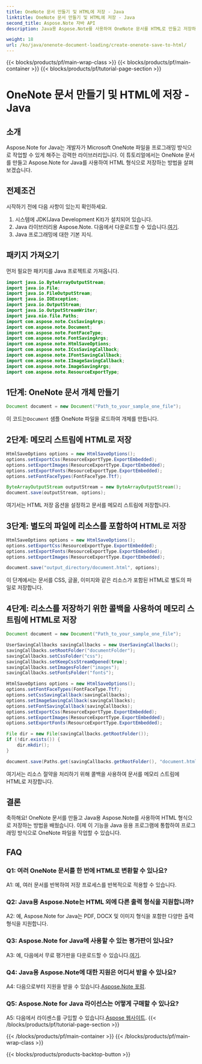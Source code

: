 ```yaml
---
title: OneNote 문서 만들기 및 HTML에 저장 - Java
linktitle: OneNote 문서 만들기 및 HTML에 저장 - Java
second_title: Aspose.Note 자바 API
description: Java용 Aspose.Note를 사용하여 OneNote 문서를 HTML로 만들고 저장하는 방법을 알아보세요. 프로그래밍 방식의 OneNote 파일 처리를 위해 Java 애플리케이션에 통합합니다.

weight: 18
url: /ko/java/onenote-document-loading/create-onenote-save-to-html/
---
```


{{< blocks/products/pf/main-wrap-class >}}
{{< blocks/products/pf/main-container >}}
{{< blocks/products/pf/tutorial-page-section >}}

# OneNote 문서 만들기 및 HTML에 저장 - Java

## 소개

Aspose.Note for Java는 개발자가 Microsoft OneNote 파일을 프로그래밍 방식으로 작업할 수 있게 해주는 강력한 라이브러리입니다. 이 튜토리얼에서는 OneNote 문서를 만들고 Aspose.Note for Java를 사용하여 HTML 형식으로 저장하는 방법을 살펴보겠습니다.

## 전제조건

시작하기 전에 다음 사항이 있는지 확인하세요.

1. 시스템에 JDK(Java Development Kit)가 설치되어 있습니다.
2.  Java 라이브러리용 Aspose.Note. 다음에서 다운로드할 수 있습니다.[여기](https://releases.aspose.com/note/java/).
3. Java 프로그래밍에 대한 기본 지식.

## 패키지 가져오기

먼저 필요한 패키지를 Java 프로젝트로 가져옵니다.

```java
import java.io.ByteArrayOutputStream;
import java.io.File;
import java.io.FileOutputStream;
import java.io.IOException;
import java.io.OutputStream;
import java.io.OutputStreamWriter;
import java.nio.file.Paths;
import com.aspose.note.CssSavingArgs;
import com.aspose.note.Document;
import com.aspose.note.FontFaceType;
import com.aspose.note.FontSavingArgs;
import com.aspose.note.HtmlSaveOptions;
import com.aspose.note.ICssSavingCallback;
import com.aspose.note.IFontSavingCallback;
import com.aspose.note.IImageSavingCallback;
import com.aspose.note.ImageSavingArgs;
import com.aspose.note.ResourceExportType;
```

## 1단계: OneNote 문서 개체 만들기

```java
Document document = new Document("Path_to_your_sample_one_file");
```

 이 코드는`Document` 샘플 OneNote 파일을 로드하여 개체를 만듭니다.

## 2단계: 메모리 스트림에 HTML로 저장

```java
HtmlSaveOptions options = new HtmlSaveOptions();
options.setExportCss(ResourceExportType.ExportEmbedded);
options.setExportImages(ResourceExportType.ExportEmbedded);
options.setExportFonts(ResourceExportType.ExportEmbedded);
options.setFontFaceTypes(FontFaceType.Ttf);

ByteArrayOutputStream outputStream = new ByteArrayOutputStream();
document.save(outputStream, options);
```

여기서는 HTML 저장 옵션을 설정하고 문서를 메모리 스트림에 저장합니다.

## 3단계: 별도의 파일에 리소스를 포함하여 HTML로 저장

```java
HtmlSaveOptions options = new HtmlSaveOptions();
options.setExportCss(ResourceExportType.ExportEmbedded);
options.setExportFonts(ResourceExportType.ExportEmbedded);
options.setExportImages(ResourceExportType.ExportEmbedded);

document.save("output_directory/document.html", options);
```

이 단계에서는 문서를 CSS, 글꼴, 이미지와 같은 리소스가 포함된 HTML로 별도의 파일로 저장합니다.

## 4단계: 리소스를 저장하기 위한 콜백을 사용하여 메모리 스트림에 HTML로 저장

```java
Document document = new Document("Path_to_your_sample_one_file");

UserSavingCallbacks savingCallbacks = new UserSavingCallbacks();
savingCallbacks.setRootFolder("documentFolder");
savingCallbacks.setCssFolder("css");
savingCallbacks.setKeepCssStreamOpened(true);
savingCallbacks.setImagesFolder("images");
savingCallbacks.setFontsFolder("fonts");

HtmlSaveOptions options = new HtmlSaveOptions();
options.setFontFaceTypes(FontFaceType.Ttf);
options.setCssSavingCallback(savingCallbacks);
options.setImageSavingCallback(savingCallbacks);
options.setFontSavingCallback(savingCallbacks);
options.setExportCss(ResourceExportType.ExportEmbedded);
options.setExportImages(ResourceExportType.ExportEmbedded);
options.setExportFonts(ResourceExportType.ExportEmbedded);

File dir = new File(savingCallbacks.getRootFolder());
if (!dir.exists()) {
    dir.mkdir();
}

document.save(Paths.get(savingCallbacks.getRootFolder(), "document.html").toString(), options);
```

여기서는 리소스 절약을 처리하기 위해 콜백을 사용하여 문서를 메모리 스트림에 HTML로 저장합니다.

## 결론

축하해요! OneNote 문서를 만들고 Java용 Aspose.Note를 사용하여 HTML 형식으로 저장하는 방법을 배웠습니다. 이제 이 기능을 Java 응용 프로그램에 통합하여 프로그래밍 방식으로 OneNote 파일을 작업할 수 있습니다.

## FAQ

### Q1: 여러 OneNote 문서를 한 번에 HTML로 변환할 수 있나요?

A1: 예, 여러 문서를 반복하여 저장 프로세스를 반복적으로 적용할 수 있습니다.

### Q2: Java용 Aspose.Note는 HTML 외에 다른 출력 형식을 지원합니까?

A2: 예, Aspose.Note for Java는 PDF, DOCX 및 이미지 형식을 포함한 다양한 출력 형식을 지원합니다.

### Q3: Aspose.Note for Java에 사용할 수 있는 평가판이 있나요?

A3: 예, 다음에서 무료 평가판을 다운로드할 수 있습니다.[여기](https://releases.aspose.com/).

### Q4: Java용 Aspose.Note에 대한 지원은 어디서 받을 수 있나요?

 A4: 다음으로부터 지원을 받을 수 있습니다.[Aspose.Note 포럼](https://forum.aspose.com/c/note/28).

### Q5: Aspose.Note for Java 라이선스는 어떻게 구매할 수 있나요?

 A5: 다음에서 라이센스를 구입할 수 있습니다.[Aspose 웹사이트](https://purchase.aspose.com/buy).
{{< /blocks/products/pf/tutorial-page-section >}}

{{< /blocks/products/pf/main-container >}}
{{< /blocks/products/pf/main-wrap-class >}}

{{< blocks/products/products-backtop-button >}}
